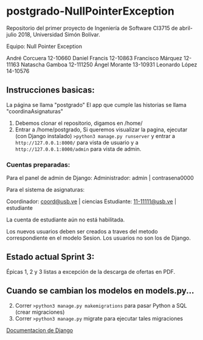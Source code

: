 # postgrado-NullPointerException
Repositorio del primer proyecto de Ingeniería de Software CI3715 de abril-julio 2018, Universidad Simón Bolívar.

Equipo: Null Pointer Exception

André Corcuera 12-10660
Daniel Francis 12-10863
Francisco Márquez 12-11163
Natascha Gamboa 12-111250
Ángel Morante 13-10931
Leonardo López 14-10576

## Instrucciones basicas:

La página se llama "postgrado"
El app que cumple las historias se llama "coordinaAsignaturas"

1. Debemos clonar el repositorio, digamos en /home/
2. Entrar a /home/postgrado, 
	Si queremos visualizar la pagina, ejecutar (con Django instalado) `>python3 manage.py runserver`
		y entrar a `http://127.0.0.1:8000/` para vista de usuario y 
		a `http://127.0.0.1:8000/admin` para vista de admin.

### Cuentas preparadas:

Para el panel de admin de Django:
Administrador: admin | contrasena0000

Para el sistema de asignaturas:

Coordinador: coord@usb.ve | ciencias
Estudiante: 11-11111@usb.ve | estudiante

La cuenta de estudiante aún no está habilitada.

Los nuevos usuarios deben ser creados a traves del metodo correspondiente en el modelo Sesion. Los usuarios no son los de Django.

## Estado actual Sprint 3:

Épicas 1, 2 y 3 listas a excepción de la descarga de ofertas en PDF.


## Cuando se cambian los modelos en models.py...

2. Correr `>python3 manage.py makemigrations` para pasar Python a SQL (crear migraciones)
3. Correr `>python3 manage.py` migrate para ejecutar tales migraciones

[Documentacion de Django](https://docs.djangoproject.com/en/2.0/intro/tutorial01/)